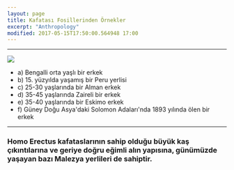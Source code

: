 ```yaml
---
layout: page
title: Kafatası Fosillerinden Örnekler
excerpt: "Anthropology"
modified: 2017-05-15T17:50:00.564948 17:00
---
```


----------------------------------
![](http://www.harunyahya.com/image/How_Fossils_Overturned_Evolution/EFY_tr_4b_254_insanKafataslari_insanirklari.jpg)

- a) Bengalli orta yaşlı bir erkek
- b) 15. yüzyılda yaşamış bir Peru yerlisi
- c) 25-30 yaşlarında bir Alman erkek
- d) 35-45 yaşlarında Zaireli bir erkek
- e) 35-40 yaşlarında bir Eskimo erkek 
- f) Güney Doğu Asya'daki Solomon Adaları'nda 1893 yılında ölen bir erkek

---------------------------------
### Homo Erectus kafataslarının sahip olduğu büyük kaş çıkıntılarına ve geriye doğru eğimli alın yapısına, günümüzde yaşayan bazı Malezya yerlileri de sahiptir. 
